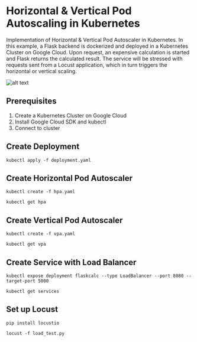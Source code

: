 # Horizontal & Vertical Pod Autoscaling in Kubernetes

Implementation of Horizontal & Vertical Pod Autoscaler in Kubernetes.
In this example, a Flask backend is dockerized and deployed in a Kubernetes Cluster on Google Cloud. Upon request, an expensive calculation is started and Flask returns the calculated result. The service will be stressed with requests sent from a Locust application, which in turn triggers the horizontal or vertical scaling. 

![alt text](https://github.com/shinra-tensei/clc-project-2020/blob/master/project_concept.JPG)

## Prerequisites
1. Create a Kubernetes Cluster on Google Cloud
2. Install Google Cloud SDK and kubectl
3. Connect to cluster

## Create Deployment

`kubectl apply -f deployment.yaml`

## Create Horizontal Pod Autoscaler

`kubectl create -f hpa.yaml`

`kubectl get hpa`

## Create Vertical Pod Autoscaler

`kubectl create -f vpa.yaml`

`kubectl get vpa`

## Create Service with Load Balancer

`kubectl expose deployment flaskcalc --type LoadBalancer --port 8080 --target-port 5000`

`kubectl get services`

## Set up Locust

`pip install locustio`

`locust -f load_test.py`


